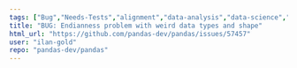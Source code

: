 ```yaml
---
tags: ["Bug","Needs-Tests","alignment","data-analysis","data-science","flexible","pandas","python"]
title: "BUG: Endianness problem with weird data types and shape"
html_url: "https://github.com/pandas-dev/pandas/issues/57457"
user: "ilan-gold"
repo: "pandas-dev/pandas"
---
```


